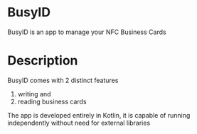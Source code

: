 # BusyID
BusyID is an app to manage your NFC Business Cards

# Description

BusyID comes with 2 distinct features 
1. writing and 
2. reading business cards 

The app is developed entirely in Kotlin, it is capable of running independently without need for external libraries

